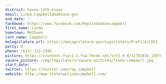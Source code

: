 ```yaml
---
district: house-15th-essex
email: Linda.Campbell@mahouse.gov
end_date: ''
facebook: https://www.facebook.com/Replindadeancampbell
first_name: Linda
hometown: Methuen
last_name: Campbell
malegislature_url: https://malegislature.gov/Legislators/Profile/LDC1
party: D
phone: (617) 722-2380
picture: https://scontent.fnyc1-1.fna.fbcdn.net/v/t1.0-9/11781816_1597817987145341_669329460613225817_n.jpg?_nc_cat=109&_nc_ht=scontent.fnyc1-1.fna&oh=ddd180d6d93598d1f4bfa8d31469bac2&oe=5C99533B
square_picture: /img/legislators/square-pictures/linda-campbell.jpg
start_date: ''
twitter: https://twitter.com/rep_campbell
website: http://www.statereplindacampbell.com/
---
```

